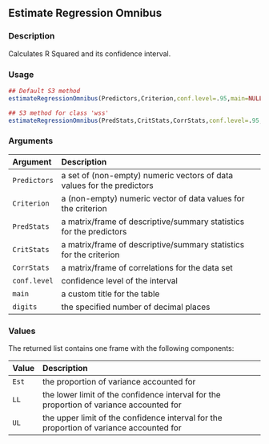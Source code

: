 ## Estimate Regression Omnibus

### Description

Calculates R Squared and its confidence interval.

### Usage

```r
## Default S3 method
estimateRegressionOmnibus(Predictors,Criterion,conf.level=.95,main=NULL,digits=3)

## S3 method for class 'wss'
estimateRegressionOmnibus(PredStats,CritStats,CorrStats,conf.level=.95,main=NULL,digits=3)
```

### Arguments

Argument | Description
:-- | :--
```Predictors``` | a set of (non-empty) numeric vectors of data values for the predictors
```Criterion``` | a (non-empty) numeric vector of data values for the criterion
```PredStats``` | a matrix/frame of descriptive/summary statistics for the predictors
```CritStats``` | a matrix/frame of descriptive/summary statistics for the criterion
```CorrStats``` | a matrix/frame of correlations for the data set
```conf.level``` | confidence level of the interval
```main``` | a custom title for the table
```digits``` | the specified number of decimal places

### Values

The returned list contains one frame with the following components:

Value | Description
:-- | :--
```Est``` | the proportion of variance accounted for
```LL``` | the lower limit of the confidence interval for the proportion of variance accounted for
```UL``` | the upper limit of the confidence interval for the proportion of variance accounted for
